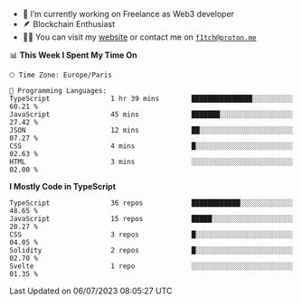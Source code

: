 - 🔭 I’m currently working on Freelance as Web3 developer
- 🪶 Blockchain Enthusiast
- 👨‍💻 You can visit my [website](https://f1tch.xyz) or contact me on [`f1tch@proton.me`](mailto:f1tch@proton.me)

<!--START_SECTION:waka-->
📊 **This Week I Spent My Time On** 

```text
🕑︎ Time Zone: Europe/Paris

💬 Programming Languages: 
TypeScript               1 hr 39 mins        ███████████████░░░░░░░░░░   60.21 % 
JavaScript               45 mins             ███████░░░░░░░░░░░░░░░░░░   27.42 % 
JSON                     12 mins             ██░░░░░░░░░░░░░░░░░░░░░░░   07.27 % 
CSS                      4 mins              █░░░░░░░░░░░░░░░░░░░░░░░░   02.63 % 
HTML                     3 mins              ░░░░░░░░░░░░░░░░░░░░░░░░░   02.00 % 
```

**I Mostly Code in TypeScript** 

```text
TypeScript               36 repos            ████████████░░░░░░░░░░░░░   48.65 % 
JavaScript               15 repos            █████░░░░░░░░░░░░░░░░░░░░   20.27 % 
CSS                      3 repos             █░░░░░░░░░░░░░░░░░░░░░░░░   04.05 % 
Solidity                 2 repos             █░░░░░░░░░░░░░░░░░░░░░░░░   02.70 % 
Svelte                   1 repo              ░░░░░░░░░░░░░░░░░░░░░░░░░   01.35 % 
```




 Last Updated on 06/07/2023 08:05:27 UTC
<!--END_SECTION:waka-->
